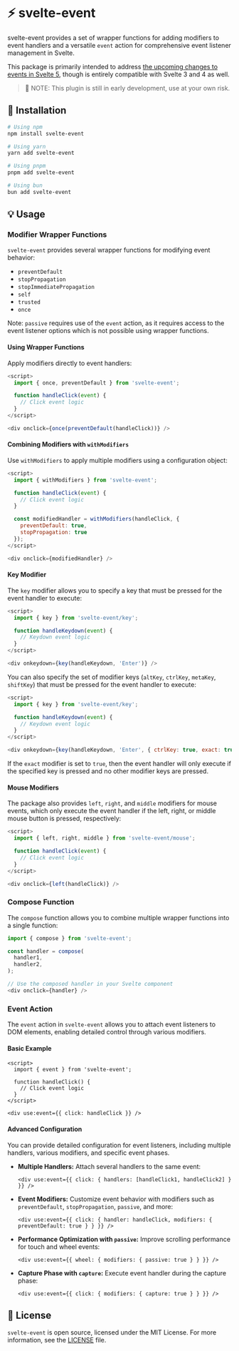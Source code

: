 # ⚡️ svelte-event

svelte-event provides a set of wrapper functions for adding modifiers to event handlers and a versatile `event` action for comprehensive event listener management in Svelte.

This package is primarily intended to address [the upcoming changes to events in Svelte 5](https://svelte-5-preview.vercel.app/docs/event-handlers), though is entirely compatible with Svelte 3 and 4 as well.

> 🚧 NOTE: This plugin is still in early development, use at your own risk.

## 🚀 Installation

```bash
# Using npm
npm install svelte-event

# Using yarn
yarn add svelte-event

# Using pnpm
pnpm add svelte-event

# Using bun
bun add svelte-event
```

## 💡 Usage

### Modifier Wrapper Functions
`svelte-event` provides several wrapper functions for modifying event behavior:

- `preventDefault`
- `stopPropagation`
- `stopImmediatePropagation`
- `self`
- `trusted`
- `once`

Note: `passive` requires use of the `event` action, as it requires access to the event listener options which is not possible using wrapper functions.

#### Using Wrapper Functions
Apply modifiers directly to event handlers:

```javascript
<script>
  import { once, preventDefault } from 'svelte-event';

  function handleClick(event) {
    // Click event logic
  }
</script>

<div onclick={once(preventDefault(handleClick))} />
```

#### Combining Modifiers with `withModifiers`
Use `withModifiers` to apply multiple modifiers using a configuration object:

```javascript
<script>
  import { withModifiers } from 'svelte-event';

  function handleClick(event) {
    // Click event logic
  }

  const modifiedHandler = withModifiers(handleClick, {
    preventDefault: true,
    stopPropagation: true
  });
</script>

<div onclick={modifiedHandler} />
```

#### Key Modifier
The `key` modifier allows you to specify a key that must be pressed for the event handler to execute:

```javascript
<script>
  import { key } from 'svelte-event/key';

  function handleKeydown(event) {
    // Keydown event logic
  }
</script>

<div onkeydown={key(handleKeydown, 'Enter')} />
```

You can also specify the set of modifier keys (`altKey`, `ctrlKey`, `metaKey`, `shiftKey`) that must be pressed for the event handler to execute:

```javascript
<script>
  import { key } from 'svelte-event/key';

  function handleKeydown(event) {
    // Keydown event logic
  }
</script>

<div onkeydown={key(handleKeydown, 'Enter', { ctrlKey: true, exact: true })} />
```

If the `exact` modifier is set to `true`, then the event handler will only execute if the specified key is pressed and no other modifier keys are pressed.


#### Mouse Modifiers
The package also provides `left`, `right`, and `middle` modifiers for mouse events, which only execute the event handler if the left, right, or middle mouse button is pressed, respectively:

```javascript
<script>
  import { left, right, middle } from 'svelte-event/mouse';

  function handleClick(event) {
    // Click event logic
  }
</script>

<div onclick={left(handleClick)} />
```

### Compose Function
The `compose` function allows you to combine multiple wrapper functions into a single function:

```javascript
import { compose } from 'svelte-event';

const handler = compose(
  handler1,
  handler2,
);

// Use the composed handler in your Svelte component
<div onclick={handler} />
```

### Event Action
The `event` action in `svelte-event` allows you to attach event listeners to DOM elements, enabling detailed control through various modifiers.

#### Basic Example
```svelte
<script>
  import { event } from 'svelte-event';

  function handleClick() {
    // Click event logic
  }
</script>

<div use:event={{ click: handleClick }} />
```

#### Advanced Configuration
You can provide detailed configuration for event listeners, including multiple handlers, various modifiers, and specific event phases.

- **Multiple Handlers:**
  Attach several handlers to the same event:
  ```svelte
  <div use:event={{ click: { handlers: [handleClick1, handleClick2] } }} />
  ```

- **Event Modifiers:**
  Customize event behavior with modifiers such as `preventDefault`, `stopPropagation`, `passive`, and more:
  ```svelte
  <div use:event={{ click: { handler: handleClick, modifiers: { preventDefault: true } } }} />
  ```

- **Performance Optimization with `passive`:**
  Improve scrolling performance for touch and wheel events:
  ```svelte
  <div use:event={{ wheel: { modifiers: { passive: true } } }} />
  ```

- **Capture Phase with `capture`:**
  Execute event handler during the capture phase:
  ```svelte
  <div use:event={{ click: { modifiers: { capture: true } } }} />
  ```

## 📜 License
`svelte-event` is open source, licensed under the MIT License. For more information, see the [LICENSE](LICENSE) file.
